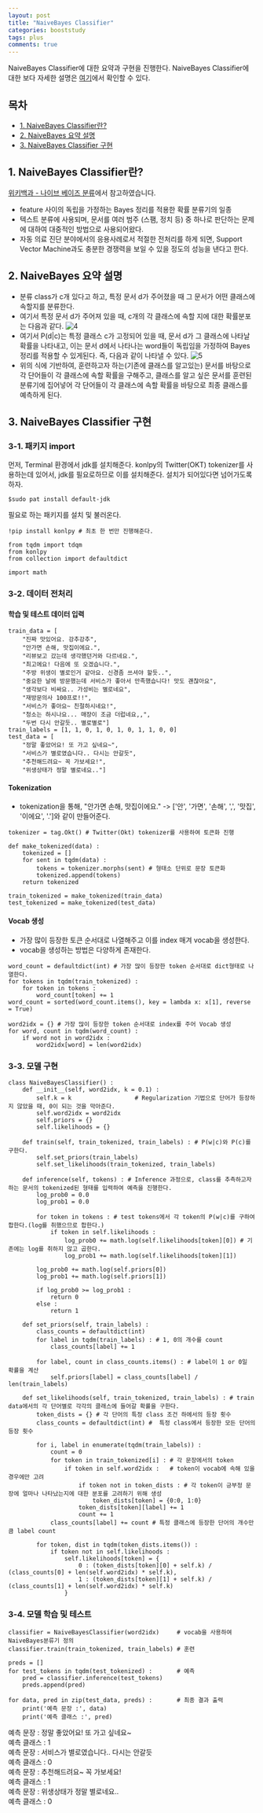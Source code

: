 ```yaml
---
layout: post
title: "NaiveBayes Classifier"
categories: booststudy
tags: plus
comments: true
---
```

NaiveBayes Classifier에 대한 요약과 구현을 진행한다.
NaiveBayes Classifier에 대한 보다 자세한 설명은 [여기](https://jjonhwa.github.io/boostcamp/2021/09/06/boostcamp-main-Pstage_Day_25-1/#2-bag-of-words)에서 확인할 수 있다.

## 목차
- [1. NaiveBayes Classifier란?](#1-naivebayes-classifier란)
- [2. NaiveBayes 요약 설명](#2-naivebayes-요약-설명)
- [3. NaiveBayes Classifier 구현](#3-naivebayes-classifier-구현)

## 1. NaiveBayes Classifier란?
[위키백과 - 나이브 베이즈 분류](https://ko.wikipedia.org/wiki/%EB%82%98%EC%9D%B4%EB%B8%8C_%EB%B2%A0%EC%9D%B4%EC%A6%88_%EB%B6%84%EB%A5%98)에서 참고하였습니다.
- feature 사이의 독립을 가정하는 Bayes 정리를 적용한 확률 분류기의 일종
- 텍스트 분류에 사용되며, 문서를 여러 범주 (스팸, 정치 등) 중 하나로 판단하는 문제에 대하여 대중적인 방법으로 사용되어왔다.
- 자동 의료 진단 분야에서의 응용사례로서 적절한 전처리를 하게 되면, Support Vector Machine과도 충분한 경쟁력을 보일 수 있을 정도의 성능을 낸다고 한다.

## 2. NaiveBayes 요약 설명
- 분류 class가 c개 있다고 하고, 특정 문서 d가 주어졌을 때 그 문서가 어떤 클래스에 속할지를 분류한다.
- 여기서 특정 문서 d가 주어져 있을 때, c개의 각 클래스에 속할 지에 대한 확률분포는 다음과 같다.
![4](https://user-images.githubusercontent.com/53552847/132617179-5ef052c8-1436-40dc-9150-cc5228974604.PNG)
- 여기서 P(d\|c)는 특정 클래스 c가 고정되어 있을 때, 문서 d가 그 클래스에 나타날 확률을 나타내고, 이는 문서 d에서 나타나는 word들이 독립임을 가정하여 Bayes 정리를 적용할 수 있게된다. 즉, 다음과 같이 나타낼 수 있다.
![5](https://user-images.githubusercontent.com/53552847/132617388-d38f76c9-2869-4ede-b29b-46382f9aadf6.PNG)
- 위의 식에 기반하여, 훈련하고자 하는(기존에 클래스를 알고있는) 문서를 바탕으로 각 단어들이 각 클래스에 속할 확률을 구해주고, 클래스를 알고 싶은 문서를 훈련된 분류기에 집어넣어 각 단어들이 각 클래스에 속할 확률을 바탕으로 최종 클래스를 예측하게 된다.

## 3. NaiveBayes Classifier 구현
### 3-1. 패키지 import
먼저, Terminal 환경에서 jdk를 설치해준다. konlpy의 Twitter(OKT) tokenizer를 사용하는데 있어서, jdk를 필요로하므로 이를 설치해준다. 설치가 되어있다면 넘어가도록 하자.
``` 
$sudo pat install default-jdk 
```
필요로 하는 패키지를 설치 및 불러온다.
```
!pip install konlpy # 최초 한 번만 진행해준다.

from tqdm import tdqm
from konlpy
from collection import defaultdict

import math
```

### 3-2. 데이터 전처리
#### 학습 및 테스트 데이터 입력
```
train_data = [
    "진짜 맛있어요. 강추강추",
    "안가면 손해, 맛집이에요.",
    "리뷰보고 갔는데 생각했던거와 다르네요.",
    "최고에요! 다음에 또 오겠습니다.",
    "주방 위생이 별로인거 같아요. 신경좀 쓰셔야 할듯..",
    "중요한 날에 방문했는데 서비스가 좋아서 만족했습니다! 맛도 괜찮아요",
    "생각보다 비싸요.. 가성비는 별로네요",
    "재방문의사 100프로!!",
    "서비스가 좋아요~ 친절하시네요!",
    "청소는 하시나요... 매장이 조금 더럽네요,,",
    "두번 다시 안갈듯.. 별로별로"]
train_labels = [1, 1, 0, 1, 0, 1, 0, 1, 1, 0, 0]
test_data = [
    "정말 좋았어요! 또 가고 싶네요~",
    "서비스가 별로였습니다.. 다시는 안갈듯",
    "추천해드려요~ 꼭 가보세요!",
    "위생상태가 정말 별로네요.."]
```

#### Tokenization
- tokenization을 통해, "안가면 손해, 맛집이에요." -> ['안', '가면', '손해', ',', '맛집', '이에요', '.']와 같이 만들어준다.

```
tokenizer = tag.Okt() # Twitter(Okt) tokenizer를 사용하여 토큰화 진행

def make_tokenized(data) :
    tokenized = []
    for sent in tqdm(data) :
        tokens = tokenizer.morphs(sent) # 형태소 단위로 문장 토큰화
        tokenized.append(tokens)
    return tokenized

train_tokenized = make_tokenized(train_data)
test_tokenized = make_tokenized(test_data)
```

#### Vocab 생성
- 가장 많이 등장한 토큰 순서대로 나열해주고 이를 index 매겨 vocab을 생성한다.
- vocab을 생성하는 방법은 다양하게 존재한다.
    
```
word_count = defaultdict(int) # 가장 많이 등장한 token 순서대로 dict형태로 나열한다.
for tokens in tqdm(train_tokenized) :
    for token in tokens :
        word_count[token] += 1
word_count = sorted(word_count.items(), key = lambda x: x[1], reverse = True)

word2idx = {} # 가장 많이 등장한 token 순서대로 index를 주어 Vocab 생성
for word, count in tqdm(word_count) :
    if word not in word2idx :
        word2idx[word] = len(word2idx)
```

### 3-3. 모델 구현

```
class NaiveBayesClassifier() :
    def __init__(self, word2idx, k = 0.1) :
        self.k = k                  # Regularization 기법으로 단어가 등장하지 않았을 때, 0이 되는 것을 막아준다.
        self.word2idx = word2idx
        self.priors = {}
        self.likelihoods = {}

    def train(self, train_tokenized, train_labels) : # P(w|c)와 P(c)를 구한다.
        self.set_priors(train_labels)
        self.set_likelihoods(train_tokenized, train_labels)

    def inference(self, tokens) : # Inference 과정으로, class를 추측하고자 하는 문서의 tokenized된 형태를 입력하여 예측을 진행한다.
        log_prob0 = 0.0
        log_prob1 = 0.0

        for token in tokens : # test tokens에서 각 token의 P(w|c)를 구하여 합한다.(log를 취했으므로 합한다.)
            if token in self.likelihoods :
                log_prob0 += math.log(self.likelihoods[token][0]) # 기존에는 log를 취하지 않고 곱한다.
                log_prob1 += math.log(self.likelihoods[token][1])
        
        log_prob0 += math.log(self.priors[0])
        log_prob1 += math.log(self.priors[1])

        if log_prob0 >= log_prob1 :
            return 0
        else :
            return 1
        
    def set_priors(self, train_labels) :
        class_counts = defaultdict(int)
        for label in tqdm(train_labels) : # 1, 0의 개수를 count
            class_counts[label] += 1
        
        for label, count in class_counts.items() : # label이 1 or 0일 확률을 계산
            self.priors[label] = class_counts[label] / len(train_labels)

    def set_likelihoods(self, train_tokenized, train_labels) : # train data에서의 각 단어별로 각각의 클래스에 들어갈 확률을 구한다.
        token_dists = {} # 각 단어의 특정 class 조건 하에서의 등장 횟수
        class_counts = defaultdict(int) #  특정 class에서 등장한 모든 단어의 등장 횟수

        for i, label in enumerate(tqdm(train_labels)) :
            count = 0
            for token in train_tokenized[i] : # 각 문장에서의 token
                if token in self.word2idx :   # token이 vocab에 속해 있을 경우에만 고려
                    if token not in token_dists : # 각 token이 긍부정 문장에 얼마나 나타났는지에 대한 분포를 고려하기 위해 생성
                        token_dists[token] = {0:0, 1:0}
                    token_dists[token][label] += 1
                    count += 1
            class_counts[label] += count # 특정 클래스에 등장한 단어의 개수만큼 label count

        for token, dist in tqdm(token_dists.items()) :
            if token not in self.likelihoods :
                self.likelihoods[token] = {
                    0 : (token_dists[token][0] + self.k) / (class_counts[0] + len(self.word2idx) * self.k),
                    1 : (token_dists[token][1] + self.k) / (class_counts[1] + len(self.word2idx) * self.k)
                }
```

### 3-4. 모델 학습 및 테스트

```
classifier = NaiveBayesClassifier(word2idx)     # vocab을 사용하여 NaiveBayes분류기 정의
classifier.train(train_tokenized, train_labels) # 훈련

preds = []
for test_tokens in tqdm(test_tokenized) :       # 예측
    pred = classifier.inference(test_tokens)
    preds.append(pred)

for data, pred in zip(test_data, preds) :       # 최종 결과 출력
    print('예측 문장 :', data)
    print('예측 클래스 :', pred)
```

예측 문장 : 정말 좋았어요! 또 가고 싶네요~  
예측 클래스 : 1  
예측 문장 : 서비스가 별로였습니다.. 다시는 안갈듯  
예측 클래스 : 0  
예측 문장 : 추천해드려요~ 꼭 가보세요!  
예측 클래스 : 1  
예측 문장 : 위생상태가 정말 별로네요..  
예측 클래스 : 0
